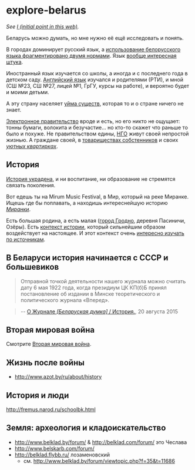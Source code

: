 # explore-belarus

_See [I (initial point in this web)](https://github.com/irnc/i)._

Беларусь можно думать, но мне нужно её ещё исследовать и понять.

В городах доминирует русский язык, а [использование белорусского языка фрагментировано двумя нормами](https://github.com/irnc/be-be-x-old). Язык [вообще интересная штука](https://github.com/irnc/explore-language).

Иностранный язык изучается со школы, а иногда и с последнего года в детском саду. [Английский язык](https://github.com/irnc/learn-english) изучался и родителями (РТИ), и мной (СШ №23, СШ №27, лицей №1, ГрГУ, курсы на работе), и вероятно будет и моими детьми.

А эту страну населяет [уйма существ](https://github.com/irnc/insects-belarus), которая то и о стране ничего не знает.

[Электронное правительство](https://github.com/irnc/e-gov) вроде и есть, но его никто не ощущает: тонны бумаги, волокита и безучастие... но кто-то скажет что раньше то было и похуже. Не правительством едины, [НГО](https://github.com/irnc/ngo) живут своей непростой жизнью. А граждане своей, в [товариществах собстенников](https://github.com/irnc/dom83.by) и своих [_уютных квартирках_](https://github.com/irnc/kvartira).

## История

[История украдена](https://github.com/irnc/magnus-ducatus), и ни воспитание, ни образование не стремятся связать поколения.

Вот едешь ты на Mirum Music Festival, в Мир, который на реке Миранке. Ищешь где бы поплавать, а находишь интереснейшую историю [_Миранки_](https://github.com/irnc/miranka).

Есть большая родина, а есть малая ([город Гродно](https://github.com/irnc/grodno), деревня Пасиничи, Озёры). Есть [контекст истории](https://github.com/irnc/grodno-streets), который сильнейшим образом воздействует на настоящее. И этот контекст очень [интересно изучать по источникам](https://github.com/irnc/grodno-sources).

## В Беларуси история начинается с СССР и большевиков

> Отправной точкой деятельности нашего журнала можно считать дату 6 мая 1922 года, когда президиум ЦК КП(б)Б принял постановление об издании в Минске теоретического и политического журнала «Вперед».

> -- [О Журнале _[Беларуская думка]_ / История.](http://beldumka.belta.by/ru/about/history), 20 августа 2015

## Вторая мировая война

Смотрите [Вторая мировая война](world-war-ii.md).

## Жизнь после войны

* http://www.azot.by/ru/about/history

## История и люди

http://fremus.narod.ru/schoolbk.html

## Земля: археология и кладоискательство

* http://www.belklad.by/forum/ & http://belklad.com/forum/ это Чеслава
* http://www.belskarb.com/forum/
* http://belklad.flybb.ru/ лозаменовский
  * см. http://www.belklad.by/forum/viewtopic.php?f=35&t=11686
